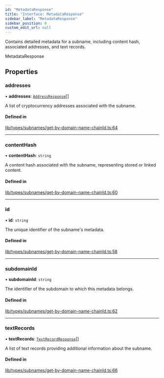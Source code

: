 ```yaml
---
id: "MetadataResponse"
title: "Interface: MetadataResponse"
sidebar_label: "MetadataResponse"
sidebar_position: 0
custom_edit_url: null
---
```


Contains detailed metadata for a subname, including content hash, associated addresses,
and text records.

 MetadataResponse

## Properties

### addresses

• **addresses**: [`AddressResponse`](AddressResponse.md)[]

A list of cryptocurrency addresses associated with the subname.

#### Defined in

[lib/types/subnames/get-by-domain-name-chainId.ts:64](https://github.com/JustaName-id/JustaName-sdk/blob/610ce53/packages/@justaname.id/sdk/src/lib/types/subnames/get-by-domain-name-chainId.ts#L64)

___

### contentHash

• **contentHash**: `string`

A content hash associated with the subname, representing stored or linked content.

#### Defined in

[lib/types/subnames/get-by-domain-name-chainId.ts:60](https://github.com/JustaName-id/JustaName-sdk/blob/610ce53/packages/@justaname.id/sdk/src/lib/types/subnames/get-by-domain-name-chainId.ts#L60)

___

### id

• **id**: `string`

The unique identifier of the subname's metadata.

#### Defined in

[lib/types/subnames/get-by-domain-name-chainId.ts:58](https://github.com/JustaName-id/JustaName-sdk/blob/610ce53/packages/@justaname.id/sdk/src/lib/types/subnames/get-by-domain-name-chainId.ts#L58)

___

### subdomainId

• **subdomainId**: `string`

The identifier of the subdomain to which this metadata belongs.

#### Defined in

[lib/types/subnames/get-by-domain-name-chainId.ts:62](https://github.com/JustaName-id/JustaName-sdk/blob/610ce53/packages/@justaname.id/sdk/src/lib/types/subnames/get-by-domain-name-chainId.ts#L62)

___

### textRecords

• **textRecords**: [`TextRecordResponse`](TextRecordResponse.md)[]

A list of text records providing additional information about the subname.

#### Defined in

[lib/types/subnames/get-by-domain-name-chainId.ts:66](https://github.com/JustaName-id/JustaName-sdk/blob/610ce53/packages/@justaname.id/sdk/src/lib/types/subnames/get-by-domain-name-chainId.ts#L66)
